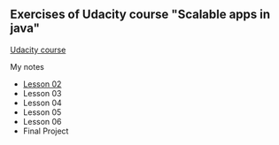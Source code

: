 ## Exercises of Udacity course "Scalable apps in java"
[Udacity course](https://www.udacity.com/course/developing-scalable-apps-in-java--ud859)

My notes
 * [Lesson 02](https://docs.google.com/document/d/1klePdOncbYG_nPtHo6PiGOOJUQutyIbgYOZ9gXGGPoA/edit?usp=sharing)
 * Lesson 03
 * Lesson 04
 * Lesson 05
 * Lesson 06
 * Final Project
